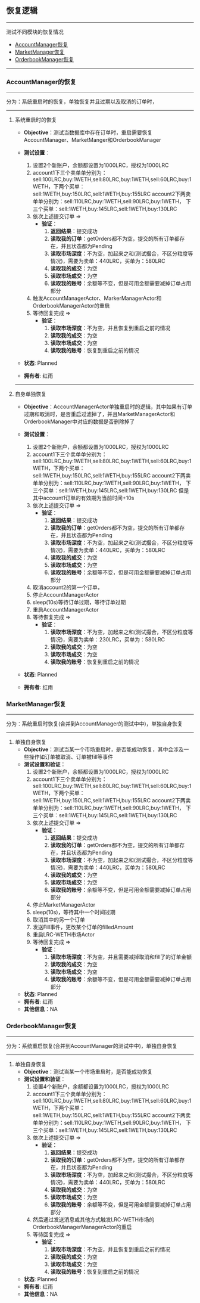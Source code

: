 ## 恢复逻辑
---
测试不同模块的恢复情况

 - [AccountManager恢复](#account-manager)
 - [MarketManager恢复](#market-manager)
 - [OrderbookManager恢复](#orderbook-manager)
 
---

### <a name="account-manager"></a>AccountManager的恢复
---
分为：系统重启时的恢复，单独恢复并且过期以及取消的订单时，

---

1. 系统重启时的恢复
    - **Objective**：测试当数据库中存在订单时，重启需要恢复AccountManager、MarketManger和OrderbookManager
    - **测试设置**：
        1. 设置2个新账户，余额都设置为1000LRC，授权为1000LRC
        2. account1下三个卖单单分别为：sell:100LRC,buy:1WETH,sell:80LRC,buy:1WETH,sell:60LRC,buy:1WETH，下两个买单：sell:1WETH,buy:150LRC,sell:1WETH,buy:155LRC
            account2下两卖单单分别为：sell:110LRC,buy:1WETH,sell:90LRC,buy:1WETH， 下三个买单：sell:1WETH,buy:145LRC,sell:1WETH,buy:130LRC
        2. 依次上述提交订单 => 
            - **验证**：
                1. **返回结果**：提交成功
                1. **读取我的订单**：getOrders都不为空，提交的所有订单都存在，并且状态都为Pending
                1. **读取市场深度**：不为空，加起来之和(测试撮合，不区分粒度等情况)，需要为卖单：440LRC，买单为：580LRC
                1. **读取我的成交**：为空
                1. **读取市场成交**：为空
                1. **读取我的账号**：余额等不变，但是可用金额需要减掉订单占用部分
        2. 触发AccountManagerActor、MarkerManagerActor和OrderbookManagerActor的重启
        4. 等待回复完成 => 
            - **验证**：
                1. **读取市场深度**：不为空，并且恢复到重启之前的情况
                1. **读取我的成交**：为空
                1. **读取市场成交**：为空
                1. **读取我的账号**：恢复到重启之前的情况
        
    - **状态**: Planned
    - **拥有者**: 红雨
 
   ---   
1. 自身单独恢复
    - **Objective**：AccountManagerActor单独重启时的逻辑，其中如果有订单过期和取消时，是否重启过滤掉了，并且MarketManagerActor和OrderbookManager中对应的数据是否删除掉了
    - **测试设置**：
        1. 设置2个新账户，余额都设置为1000LRC，授权为1000LRC
        2. account1下三个卖单单分别为：sell:100LRC,buy:1WETH,sell:80LRC,buy:1WETH,sell:60LRC,buy:1WETH，下两个买单：sell:1WETH,buy:150LRC,sell:1WETH,buy:155LRC
            account2下两卖单单分别为：sell:110LRC,buy:1WETH,sell:90LRC,buy:1WETH， 下三个买单：sell:1WETH,buy:145LRC,sell:1WETH,buy:130LRC
            但是其中account1订单的有效期为当前时间+10s
        2. 依次上述提交订单 => 
            - **验证**：
                1. **返回结果**：提交成功
                1. **读取我的订单**：getOrders都不为空，提交的所有订单都存在，并且状态都为Pending
                1. **读取市场深度**：不为空，加起来之和(测试撮合，不区分粒度等情况)，需要为卖单：440LRC，买单为：580LRC
                1. **读取我的成交**：为空
                1. **读取市场成交**：为空
                1. **读取我的账号**：余额等不变，但是可用金额需要减掉订单占用部分
        2. 取消account2的第一个订单，
        3. 停止AccountManagerActor
        4. sleep(10s)等待订单过期，等待订单过期
        2. 重启AccountManagerActor
        4. 等待恢复完成 => 
            - **验证**：
                1. **读取市场深度**：不为空，加起来之和(测试撮合，不区分粒度等情况)，需要为卖单：230LRC，买单为：580LRC
                1. **读取我的成交**：为空
                1. **读取市场成交**：为空
                1. **读取我的账号**：恢复到重启之前的情况
        
    - **状态**: Planned
    - **拥有者**: 红雨

### <a name="market-manager"></a> MarketManager恢复
---
分为：系统重启时恢复(合并到AccountManager的测试中中)，单独自身恢复

---

1. 单独自身恢复
    - **Objective**：测试当某一个市场重启时，是否能成功恢复，其中会涉及一些操作如订单被取消、订单被fill等事件
    - **测试设置和验证**：
        1. 设置2个新账户，余额都设置为1000LRC，授权为1000LRC
        2. account1下三个卖单单分别为：sell:100LRC,buy:1WETH,sell:80LRC,buy:1WETH,sell:60LRC,buy:1WETH，下两个买单：sell:1WETH,buy:150LRC,sell:1WETH,buy:155LRC
        	account2下两卖单单分别为：sell:110LRC,buy:1WETH,sell:90LRC,buy:1WETH， 下三个买单：sell:1WETH,buy:145LRC,sell:1WETH,buy:130LRC
        2. 依次上述提交订单 => 
        	- **验证**：
		        1. **返回结果**：提交成功
		        1. **读取我的订单**：getOrders都不为空，提交的所有订单都存在，并且状态都为Pending
		        1. **读取市场深度**：不为空，加起来之和(测试撮合，不区分粒度等情况)，需要为卖单：440LRC，买单为：580LRC
		        1. **读取我的成交**：为空
		        1. **读取市场成交**：为空
		        1. **读取我的账号**：余额等不变，但是可用金额需要减掉订单占用部分
		3. 停止MarketManagerActor
		4. sleep(10s)，等待其中一个时间过期
		5. 取消其中的另一个订单
		3. 发送Fill事件，更改某个订单的filledAmount        
		2. 重启LRC-WETH市场Actor
		4. 等待回复完成 => 
        	- **验证**：
		        1. **读取市场深度**：不为空，并且需要减掉取消和fill了的订单金额
		        1. **读取我的成交**：为空
		        1. **读取市场成交**：为空
		        1. **读取我的账号**：余额等不变，但是可用金额需要减掉订单占用部分
    - **状态**: Planned
    - **拥有者**: 红雨
    - **其他信息**：NA


### <a name="order-manager"></a> OrderbookManager恢复
---
分为：系统重启恢复(合并到AccountManager的测试中中)，单独自身恢复

---

1. 单独自身恢复
    - **Objective**：测试当某一个市场重启时，是否能成功恢复
    - **测试设置和验证**：
        1. 设置4个新账户，余额都设置为1000LRC，授权为1000LRC
        2. account1下三个卖单单分别为：sell:100LRC,buy:1WETH,sell:80LRC,buy:1WETH,sell:60LRC,buy:1WETH，下两个买单：sell:1WETH,buy:150LRC,sell:1WETH,buy:155LRC
        	account2下两卖单单分别为：sell:110LRC,buy:1WETH,sell:90LRC,buy:1WETH， 下三个买单：sell:1WETH,buy:145LRC,sell:1WETH,buy:130LRC
        2. 依次上述提交订单 => 
        	- **验证**：
		        1. **返回结果**：提交成功
		        1. **读取我的订单**：getOrders都不为空，提交的所有订单都存在，并且状态都为Pending
		        1. **读取市场深度**：不为空，加起来之和(测试撮合，不区分粒度等情况)，需要为卖单：440LRC，买单为：580LRC
		        1. **读取我的成交**：为空
		        1. **读取市场成交**：为空
		        1. **读取我的账号**：余额等不变，但是可用金额需要减掉订单占用部分
		2. 然后通过发送消息或其他方式触发LRC-WETH市场的OrderbookManagerManagerActor的重启
		4. 等待回复完成 => 
        	- **验证**：
		        1. **读取市场深度**：不为空，并且恢复到重启之前的情况
		        1. **读取我的成交**：为空
		        1. **读取市场成交**：为空
		        1. **读取我的账号**：恢复到重启之前的情况
    - **状态**: Planned
    - **拥有者**: 红雨
    - **其他信息**：NA

    
